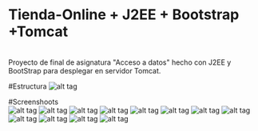 # Tienda-Online + J2EE + Bootstrap +Tomcat
<br>
Proyecto de final de asignatura "Acceso a datos" hecho con J2EE y BootStrap para desplegar en servidor Tomcat.

#Estructura
![alt tag](http://i.imgur.com/G1K7AZX.png)


#Screenshoots
<br>
![alt tag](http://i.imgur.com/P3z3Ubz.jpg)
![alt tag](http://i.imgur.com/5hWiKpm.jpg)
![alt tag](http://i.imgur.com/W2mtCIG.jpg)
![alt tag](http://i.imgur.com/S5cVK8P.jpg)
![alt tag](http://i.imgur.com/wdScOuU.jpg)
![alt tag](http://i.imgur.com/OGwuRtG.jpg)
![alt tag](http://i.imgur.com/wmjuisj.jpg)
![alt tag](http://i.imgur.com/UaY5XPL.jpg)
![alt tag](http://i.imgur.com/ZVdBAtT.jpg)
![alt tag](http://i.imgur.com/3aTgkC7.jpg)
![alt tag](http://i.imgur.com/4Sa3Zsv.jpg)
![alt tag](http://i.imgur.com/FFQLWiF.jpg)
